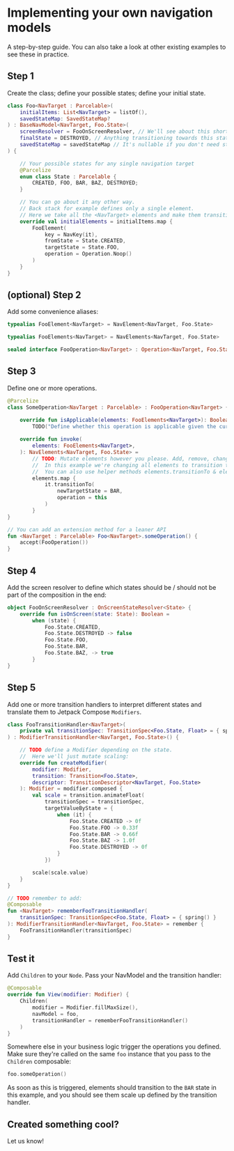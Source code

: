 # Implementing your own navigation models

A step-by-step guide. You can also take a look at other existing examples to see these in practice.

## Step 1

Create the class; define your possible states; define your initial state. 

```kotlin
class Foo<NavTarget : Parcelable>(
    initialItems: List<NavTarget> = listOf(),
    savedStateMap: SavedStateMap?
) : BaseNavModel<NavTarget, Foo.State>(
    screenResolver = FooOnScreenResolver, // We'll see about this shortly
    finalState = DESTROYED, // Anything transitioning towards this state will be discarded eventually
    savedStateMap = savedStateMap // It's nullable if you don't need state restoration
) {

    // Your possible states for any single navigation target
    @Parcelize
    enum class State : Parcelable {
        CREATED, FOO, BAR, BAZ, DESTROYED;
    }

    // You can go about it any other way.
    // Back stack for example defines only a single element.
    // Here we take all the <NavTarget> elements and make them transition CREATED -> FOO immediately.
    override val initialElements = initialItems.map {
        FooElement(
            key = NavKey(it),
            fromState = State.CREATED,
            targetState = State.FOO,
            operation = Operation.Noop()
        )
    }
}
```

## (optional) Step 2

Add some convenience aliases:

```kotlin
typealias FooElement<NavTarget> = NavElement<NavTarget, Foo.State>

typealias FooElements<NavTarget> = NavElements<NavTarget, Foo.State>

sealed interface FooOperation<NavTarget> : Operation<NavTarget, Foo.State>
```


## Step 3

Define one or more operations.

```kotlin
@Parcelize
class SomeOperation<NavTarget : Parcelable> : FooOperation<NavTarget> {

    override fun isApplicable(elements: FooElements<NavTarget>): Boolean =
        TODO("Define whether this operation is applicable given the current state")
    
    override fun invoke(
        elements: FooElements<NavTarget>,
    ): NavElements<NavTarget, Foo.State> =
        // TODO: Mutate elements however you please. Add, remove, change.
        //  In this example we're changing all elements to transition to BAR.
        //  You can also use helper methods elements.transitionTo & elements.transitionToIndexed 
        elements.map {
            it.transitionTo(
                newTargetState = BAR,
                operation = this
            )
        }
}

// You can add an extension method for a leaner API
fun <NavTarget : Parcelable> Foo<NavTarget>.someOperation() {
    accept(FooOperation())
}
```

## Step 4

Add the screen resolver to define which states should be / should not be part of the composition in the end:

```kotlin
object FooOnScreenResolver : OnScreenStateResolver<State> {
    override fun isOnScreen(state: State): Boolean =
        when (state) {
            Foo.State.CREATED,
            Foo.State.DESTROYED -> false
            Foo.State.FOO,
            Foo.State.BAR,
            Foo.State.BAZ, -> true
        }
}
```

## Step 5

Add one or more transition handlers to interpret different states and translate them to Jetpack Compose `Modifiers`. 

```kotlin
class FooTransitionHandler<NavTarget>(
    private val transitionSpec: TransitionSpec<Foo.State, Float> = { spring() }
) : ModifierTransitionHandler<NavTarget, Foo.State>() {

    // TODO define a Modifier depending on the state.
    //  Here we'll just mutate scaling: 
    override fun createModifier(
        modifier: Modifier,
        transition: Transition<Foo.State>,
        descriptor: TransitionDescriptor<NavTarget, Foo.State>
    ): Modifier = modifier.composed {
        val scale = transition.animateFloat(
            transitionSpec = transitionSpec,
            targetValueByState = {
                when (it) {
                    Foo.State.CREATED -> 0f
                    Foo.State.FOO -> 0.33f
                    Foo.State.BAR -> 0.66f
                    Foo.State.BAZ -> 1.0f
                    Foo.State.DESTROYED -> 0f
                }
            })

        scale(scale.value)
    }
}

// TODO remember to add:
@Composable
fun <NavTarget> rememberFooTransitionHandler(
    transitionSpec: TransitionSpec<Foo.State, Float> = { spring() }
): ModifierTransitionHandler<NavTarget, Foo.State> = remember {
    FooTransitionHandler(transitionSpec)
}
```


## Test it

Add `Children` to your `Node`. Pass your NavModel and the transition handler:

```kotlin
@Composable
override fun View(modifier: Modifier) {
    Children(
        modifier = Modifier.fillMaxSize(),
        navModel = foo,
        transitionHandler = rememberFooTransitionHandler()
    )
}
```

Somewhere else in your business logic trigger the operations you defined. Make sure they're called on the same `foo` instance that you pass to the `Children` composable:

```kotlin
foo.someOperation()
```

As soon as this is triggered, elements should transition to the `BAR` state in this example, and you should see them scale up defined by the transition handler.


## Created something cool?

Let us know!
